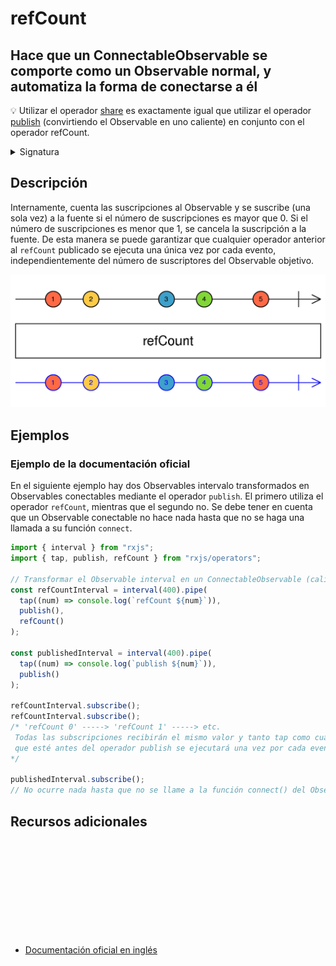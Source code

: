 # refCount

<h2> Hace que un ConnectableObservable se comporte como un Observable normal, y automatiza la forma de conectarse a él</h2>

💡 Utilizar el operador <a href="/operators/multicasting/share">share</a> es exactamente igual que utilizar el operador <a href="/operators/multicasting/publish">publish</a> (convirtiendo el Observable en uno caliente) en conjunto con el operador refCount.

<details>
<summary>Signatura</summary>

### Firma

`refCount<T>(): MonoTypeOperatorFunction<T>`

### Parámetros

No recibe ningún parámetro.

## Retorna

`MonoTypeOperatorFunction<T>`

</details>

## Descripción

Internamente, cuenta las suscripciones al Observable y se suscribe (una sola vez) a la fuente si el número de suscripciones es mayor que 0. Si el número de suscripciones es menor que 1, se cancela la suscripción a la fuente. De esta manera se puede garantizar que cualquier operador anterior al `refCount` publicado se ejecuta una única vez por cada evento, independientemente del número de suscriptores del Observable objetivo.

<img src="/assets/images/marble-diagrams/multicasting/refCount.png" alt="Diagrama de canicas del operador refCount">

## Ejemplos

### Ejemplo de la documentación oficial

En el siguiente ejemplo hay dos Observables intervalo transformados en Observables conectables mediante el operador `publish`. El primero utiliza el operador `refCount`, mientras que el segundo no.
Se debe tener en cuenta que un Observable conectable no hace nada hasta que no se haga una llamada a su función `connect`.

```javascript
import { interval } from "rxjs";
import { tap, publish, refCount } from "rxjs/operators";

// Transformar el Observable interval en un ConnectableObservable (caliente)
const refCountInterval = interval(400).pipe(
  tap((num) => console.log(`refCount ${num}`)),
  publish(),
  refCount()
);

const publishedInterval = interval(400).pipe(
  tap((num) => console.log(`publish ${num}`)),
  publish()
);

refCountInterval.subscribe();
refCountInterval.subscribe();
/* 'refCount 0' -----> 'refCount 1' -----> etc.
 Todas las subscripciones recibirán el mismo valor y tanto tap como cualquier otro operador
 que esté antes del operador publish se ejecutará una vez por cada evento, independientemente del número de suscripciones
*/

publishedInterval.subscribe();
// No ocurre nada hasta que no se llame a la función connect() del Observable
```

<div class="additional-section">

## Recursos adicionales

<a target="_blank" href="https://github.com/ReactiveX/rxjs/blob/master/src/internal/operators/refCount.ts">
<svg>
  <use xlink:href="/assets/icons/source.svg#source-code"></use>
</svg>
</a>
</div>

- <a target="_blank" href="https://rxjs.dev/api/operators/refCount">Documentación oficial en inglés</a>
